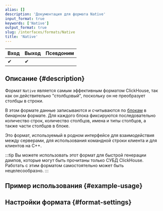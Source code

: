 ```yaml
---
alias: []
description: 'Документация для формата Native'
input_format: true
keywords: ['Native']
output_format: true
slug: /interfaces/formats/Native
title: 'Native'
---
```


| Вход | Выход | Псевдоним |
|-------|--------|-------|
| ✔     | ✔      |       |

## Описание {#description}

Формат `Native` является самым эффективным форматом ClickHouse, так как он действительно "столбцовый", 
поскольку он не преобразует столбцы в строки.  

В этом формате данные записываются и считываются по [блокам](/development/architecture#block) в бинарном формате. 
Для каждого блока фиксируются последовательно количество строк, количество столбцов, имена и типы столбцов, а также части столбцов в блоке.

Это формат, используемый в родном интерфейсе для взаимодействия между серверами, для использования командной строки клиента и для клиентов на C++.

:::tip
Вы можете использовать этот формат для быстрой генерации дампов, которые могут быть прочитаны только СУБД ClickHouse. 
Работать с этим форматом самостоятельно может быть нецелесообразно.
:::

## Пример использования {#example-usage}

## Настройки формата {#format-settings}
